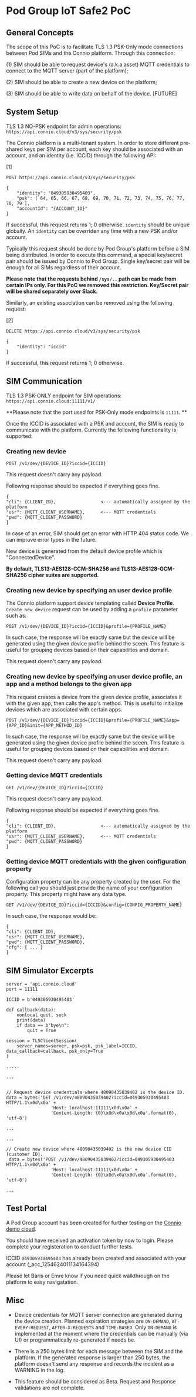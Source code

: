 # Pod Group IoT Safe2 PoC 

## General Concepts

The scope of this PoC is to facilitate TLS 1.3 PSK-Only mode connections between Pod SIMs and the Connio platform. Through this connection:

(1) SIM should be able to request device's (a.k.a asset) MQTT credentials to connect to the MQTT server (part of the platform);

(2) SIM should be able to create a new device on the platform;

(3) SIM should be able to write data on behalf of the device. [FUTURE]

## System Setup

TLS 1.3 NO-PSK endpoint for admin operations: `https://api.connio.cloud/v3/sys/security/psk`

The Connio platform is a multi-tenant system. In order to store different pre-shared keys per SIM per account, each key should be associated with an account, and an identity (i.e. ICCID) through the following API:

[1]
```
POST https://api.connio.cloud/v3/sys/security/psk

{
    "identity": "049305930495403",
    "psk": [ 64, 65, 66, 67, 68, 69, 70, 71, 72, 73, 74, 75, 76, 77, 78, 79 ],
    "accountId": "{ACCOUNT_ID}"
}
```

If successful, this request returns 1; 0 otherwise. `identity` should be unique globally. An `identity` can be overriden any time with a new PSK and/or account.

Typically this request should be done by Pod Group's platform before a SIM being distributed. In order to execute this command, a special key/secret pair should be issued by Connio to Pod Group. Single key/secret pair will be enough for all SIMs regardless of their account.

**Please note that the requests behind `/sys/..` path can be made from certain IPs only. For this PoC we removed this restriction. Key/Secret pair will be shared separately over Slack.**

Similarly, an existing association can be removed using the following request:

[2]
```
DELETE https://api.connio.cloud/v3/sys/security/psk

{
    "identity": "iccid"
}

```

If successful, this request returns 1; 0 otherwise.

## SIM Communication

TLS 1.3 PSK-ONLY endpoint for SIM operations: `https://api.connio.cloud:11111/v1/`

**Please note that the port used for PSK-Only mode endpoints is `11111`. **

Once the ICCID is associated with a PSK and account, the SIM is ready to communicate with the platform. Currently the following functionality is supported:

### Creating new device 

```
POST /v1/dev/{DEVICE_ID}?iccid={ICCID}

```

This request doesn't carry any payload.

Following response should be expected if everything goes fine.

```
{
"cli": {CLIENT_ID},                 <--- automatically assigned by the platform 
"usr": {MQTT_CLIENT_USERNAME},      <--- MQTT credentials    
"pwd": {MQTT_CLIENT_PASSWORD}
}
```

In case of an error, SIM should get an error with HTTP 404 status code. We can improve error types in the future.

New device is generated from the default device profile which is "ConnectedDevice".

**By default, TLS13-AES128-CCM-SHA256 and TLS13-AES128-GCM-SHA256 cipher suites are supported.**

### Creating new device by specifying an user device profile

The Connio platform support device templating called **Device Profile**. `Create new device` request can be used by adding a `profile` parameter such as:

```
POST /v1/dev/{DEVICE_ID}?iccid={ICCID}&profile={PROFILE_NAME}
```

In such case, the response will be exactly same but the device will be generated using the given device profile behind the sceen. This feature is useful for grouping devices based on their capabilities and domain.

This request doesn't carry any payload.

### Creating new device by specifying an user device profile, an app and a method belongs to the given app

This request creates a device from the given device profile, associates it with the given app, then calls the app's method. This is useful to initialize devices
which are associated with certain apps.

```
POST /v1/dev/{DEVICE_ID}?iccid={ICCID}&profile={PROFILE_NAME}&app={APP_ID}&init={APP_METHOD_ID}
```

In such case, the response will be exactly same but the device will be generated using the given device profile behind the sceen. This feature is useful for grouping devices based on their capabilities and domain.

This request doesn't carry any payload.

### Getting device MQTT credentials

```
GET /v1/dev/{DEVICE_ID}?iccid={ICCID}
```

This request doesn't carry any payload.

Following response should be expected if everything goes fine.

```
{
"cli": {CLIENT_ID},                 <--- automatically assigned by the platform 
"usr": {MQTT_CLIENT_USERNAME},      <--- MQTT credentials    
"pwd": {MQTT_CLIENT_PASSWORD}
}
```

### Getting device MQTT credentials with the given configuration property

Configuration property can be any property created by the user. For the following call you should just provide the name of your configuration property. This property might have any data type.

```
GET /v1/dev/{DEVICE_ID}?iccid={ICCID}&config={CONFIG_PROPERTY_NAME}
```

In such case, the response would be:

```
{
"cli": {CLIENT_ID}, 
"usr": {MQTT_CLIENT_USERNAME},
"pwd": {MQTT_CLIENT_PASSWORD},
"cfg": { ... }
}
```


## SIM Simulator Excerpts

```
server = 'api.connio.cloud'
port = 11111

ICCID = b'049305930495403'

def callback(data):
    nonlocal quit, sock
    print(data)
    if data == b"bye\n":
        quit = True

session = TLSClientSession(
    server_names=server, psk=psk, psk_label=ICCID, data_callback=callback, psk_only=True
)

.....

```

```
...


// Request device credentials where 48090435039402 is the device ID.
data = bytes('GET /v1/dev/48090435039402?iccid=049305930495403 HTTP/1.1\x0d\x0a' +
                 'Host: localhost:11111\x0d\x0a' +
                 'Content-Length: {0}\x0d\x0a\x0d\x0a'.format(0), 'utf-8')

...
```


```
...

// Create new device where 48090435039402 is the new device CID (customer ID).
 data = bytes('POST /v1/dev/48090435039402?iccid=049305930495403 HTTP/1.1\x0d\x0a' +
                 'Host: localhost:11111\x0d\x0a' +
                 'Content-Length: {0}\x0d\x0a\x0d\x0a'.format(0), 'utf-8')
                 
...
```


## Test Portal

A Pod Group account has been created for further testing on the [Connio demo cloud](https://app.connio.cloud).

You should have received an activation token by now to login. Please complete your registeration to conduct further tests.

ICCID `049305930495403` has already been created and associated with your account (\_acc_1254624011134164394)

Please let Baris or Emre know if you need quick walkthrough on the platform to easy navigatation.

## Misc

- Device credentials for MQTT server connection are generated during the device creation. Planned expiration strategies are `ON-DEMAND`, `AT-EVERY-REQUEST`, `AFTER-X-REQUESTS` and `TIME-BASED`. Only `ON-DEMAND` is implemented at the moment where the credentials can be manually (via UI) or programmatically re-generated if needs be.

- There is a 250 bytes limit for each message between the SIM and the platform. If the generated response is larger than 250 bytes, the platform doesn't send any response and records the incident as a WARNING in the log.

- This feature should be considered as Beta. Request and Response validations are not complete.


